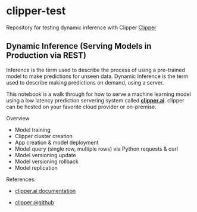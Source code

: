 # clipper-test
Repository for testing dynamic inference with Clipper [Clipper](http://clipper.ai/)

## Dynamic Inference (Serving Models in Production via REST)
Inference is the term used to describe the process of using a pre-trained model to make predictions for unseen data.
Dynamic Inference is the term used to describe making predictions on demand, using a server. 

This notebook is a walk through for how to serve a machine learning model using a low latency prediction servering system called **[clipper.ai](http://clipper.ai/)**. 
clipper can be hosted on your favorite cloud provider or on-premise.

Overview 
+ Model training
+ Clipper cluster creation
+ App creation & model deployment
+ Model query (single row, multiple rows) via Python requests & curl
+ Model versioning update 
+ Model versioning rollback
+ Model replication

References:
+ [clipper.ai documentation](http://clipper.ai/)

+ [clipper @github](https://github.com/ucbrise/clipper)
